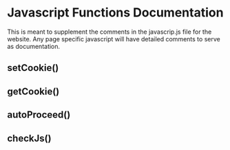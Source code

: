 # Javascript Functions Documentation

This is meant to supplement the comments in the javascrip.js file for the website. Any page specific javascript will have detailed comments to serve as documentation.

## setCookie()

## getCookie()

## autoProceed()

## checkJs()